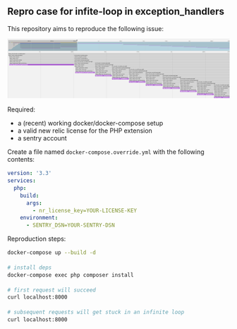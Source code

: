 ## Repro case for infite-loop in exception_handlers

This repository aims to reproduce the following issue:

![stacktrace-timeline.png](stacktrace-timeline.png)

Required:

 - a (recent) working docker/docker-compose setup
 - a valid new relic license for the PHP extension
 - a sentry account

Create a file named `docker-compose.override.yml` with the following contents:

``` yaml
version: '3.3'
services:
  php:
    build:
      args:
        - nr_license_key=YOUR-LICENSE-KEY
    environment:
      - SENTRY_DSN=YOUR-SENTRY-DSN
```

Reproduction steps:

``` bash
docker-compose up --build -d

# install deps
docker-compose exec php composer install 

# first request will succeed
curl localhost:8000

# subsequent requests will get stuck in an infinite loop
curl localhost:8000
```
